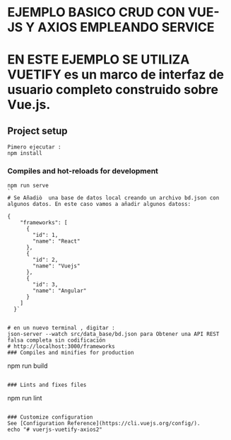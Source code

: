 # EJEMPLO BASICO CRUD CON VUE-JS Y AXIOS EMPLEANDO SERVICE

# EN ESTE EJEMPLO SE UTILIZA VUETIFY es un marco de interfaz de usuario completo construido sobre Vue.js. 
## Project setup
```
Pimero ejecutar :
npm install
```

### Compiles and hot-reloads for development
```
npm run serve
``
# Se Añadiò  una base de datos local creando un archivo bd.json con algunos datos. En este caso vamos a añadir algunos datoss:

{
    "frameworks": [
      {
        "id": 1,
        "name": "React"
      },
      {
        "id": 2,
        "name": "Vuejs"
      },
      {
        "id": 3,
        "name": "Angular"
      }
    ]
  }`
  
  
# en un nuevo terminal , digitar :
json-server --watch src/data_base/bd.json para Obtener una API REST falsa completa sin codificación 
# http://localhost:3000/frameworks
### Compiles and minifies for production
```
npm run build
```

### Lints and fixes files
```
npm run lint
```

### Customize configuration
See [Configuration Reference](https://cli.vuejs.org/config/).
echo "# vuerjs-vuetify-axios2" 
